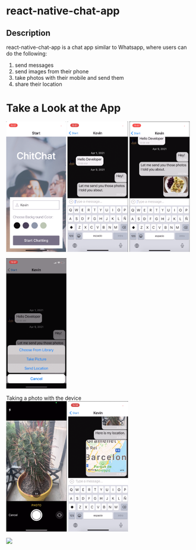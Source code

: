 # react-native-chat-app

## Description
react-native-chat-app is a chat app similar to Whatsapp, where users can do the following:

1) send messages 
2) send images from their phone  
3) take photos with their mobile and send them
4) share their location

# Take a Look at the App
<p float="left">
<img src="readme-images/img1.png" height="350" />
<img src="readme-images/img2.png" height="350" />
<img src="readme-images/img3.png" height="350" />
<p>
<p>
<img src="readme-images/img4.png" height="350" />
<figcaption>Taking a photo with the device</figcaption>
<img src="readme-images/img5.png" height="350" />
<img src="readme-images/img6.png" height="350" />
<p>
<img src="readme-images/app-on-iOS.MP4"/>
